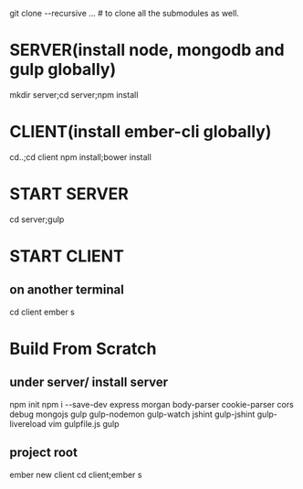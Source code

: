 git clone --recursive ... # to clone all the submodules as well.

# SERVER(install node, mongodb and gulp globally)
mkdir server;cd server;npm install 

# CLIENT(install ember-cli globally)
cd..;cd client
npm install;bower install

# START SERVER
cd server;gulp

# START CLIENT
## on another terminal
cd client
ember s

# Build From Scratch

## under server/ install server
npm init
npm i --save-dev express morgan body-parser cookie-parser cors debug mongojs gulp gulp-nodemon gulp-watch jshint gulp-jshint gulp-livereload
vim gulpfile.js
gulp


## project root
ember new client
cd client;ember s



